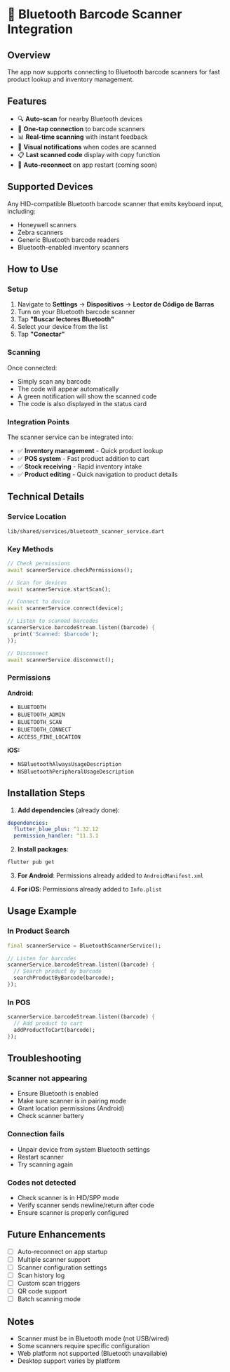 # 📱 Bluetooth Barcode Scanner Integration

## Overview
The app now supports connecting to Bluetooth barcode scanners for fast product lookup and inventory management.

## Features
- 🔍 **Auto-scan** for nearby Bluetooth devices
- 🔗 **One-tap connection** to barcode scanners
- 📊 **Real-time scanning** with instant feedback
- 🔔 **Visual notifications** when codes are scanned
- 📋 **Last scanned code** display with copy function
- 🔄 **Auto-reconnect** on app restart (coming soon)

## Supported Devices
Any HID-compatible Bluetooth barcode scanner that emits keyboard input, including:
- Honeywell scanners
- Zebra scanners
- Generic Bluetooth barcode readers
- Bluetooth-enabled inventory scanners

## How to Use

### Setup
1. Navigate to **Settings** → **Dispositivos** → **Lector de Código de Barras**
2. Turn on your Bluetooth barcode scanner
3. Tap **"Buscar lectores Bluetooth"**
4. Select your device from the list
5. Tap **"Conectar"**

### Scanning
Once connected:
- Simply scan any barcode
- The code will appear automatically
- A green notification will show the scanned code
- The code is also displayed in the status card

### Integration Points
The scanner service can be integrated into:
- ✅ **Inventory management** - Quick product lookup
- ✅ **POS system** - Fast product addition to cart
- ✅ **Stock receiving** - Rapid inventory intake
- ✅ **Product editing** - Quick navigation to product details

## Technical Details

### Service Location
`lib/shared/services/bluetooth_scanner_service.dart`

### Key Methods
```dart
// Check permissions
await scannerService.checkPermissions();

// Scan for devices
await scannerService.startScan();

// Connect to device
await scannerService.connect(device);

// Listen to scanned barcodes
scannerService.barcodeStream.listen((barcode) {
  print('Scanned: $barcode');
});

// Disconnect
await scannerService.disconnect();
```

### Permissions
**Android:**
- `BLUETOOTH`
- `BLUETOOTH_ADMIN`
- `BLUETOOTH_SCAN`
- `BLUETOOTH_CONNECT`
- `ACCESS_FINE_LOCATION`

**iOS:**
- `NSBluetoothAlwaysUsageDescription`
- `NSBluetoothPeripheralUsageDescription`

## Installation Steps

1. **Add dependencies** (already done):
```yaml
dependencies:
  flutter_blue_plus: ^1.32.12
  permission_handler: ^11.3.1
```

2. **Install packages**:
```bash
flutter pub get
```

3. **For Android**: Permissions already added to `AndroidManifest.xml`

4. **For iOS**: Permissions already added to `Info.plist`

## Usage Example

### In Product Search
```dart
final scannerService = BluetoothScannerService();

// Listen for barcodes
scannerService.barcodeStream.listen((barcode) {
  // Search product by barcode
  searchProductByBarcode(barcode);
});
```

### In POS
```dart
scannerService.barcodeStream.listen((barcode) {
  // Add product to cart
  addProductToCart(barcode);
});
```

## Troubleshooting

### Scanner not appearing
- Ensure Bluetooth is enabled
- Make sure scanner is in pairing mode
- Grant location permissions (Android)
- Check scanner battery

### Connection fails
- Unpair device from system Bluetooth settings
- Restart scanner
- Try scanning again

### Codes not detected
- Check scanner is in HID/SPP mode
- Verify scanner sends newline/return after code
- Ensure scanner is properly configured

## Future Enhancements
- [ ] Auto-reconnect on app startup
- [ ] Multiple scanner support
- [ ] Scanner configuration settings
- [ ] Scan history log
- [ ] Custom scan triggers
- [ ] QR code support
- [ ] Batch scanning mode

## Notes
- Scanner must be in Bluetooth mode (not USB/wired)
- Some scanners require specific configuration
- Web platform not supported (Bluetooth unavailable)
- Desktop support varies by platform
